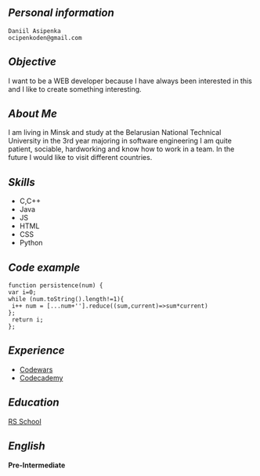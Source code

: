 ## ***Personal information***
    Daniil Asipenka
    ocipenkoden@gmail.com


## ***Objective***
I want to be a WEB developer because I have always been interested in this and I like to create something interesting.

## ***About Me***
I am living in Minsk and study at the Belarusian National Technical University in the 3rd year majoring in software engineering
I am quite patient, sociable, hardworking and know how to work in a team. In the future I would like to visit different countries.
## ***Skills***

 - C,C++
 - Java
 - JS
 - HTML
 - CSS
 - Python

  
## ***Code example***
```
function persistence(num) {
var i=0;
while (num.toString().length!=1){
 i++ num = [...num+''].reduce((sum,current)=>sum*current)
};
 return i; 
};
```


## ***Experience***
 - [Codewars](https://www.codewars.com/users/I_TETRIS_I)
 - [Codecademy](https://www.codecademy.com/profiles/_TETRIS_)
 

## ***Education***
[RS School](https://rs.school/)

## ***English***
**Pre-Intermediate**